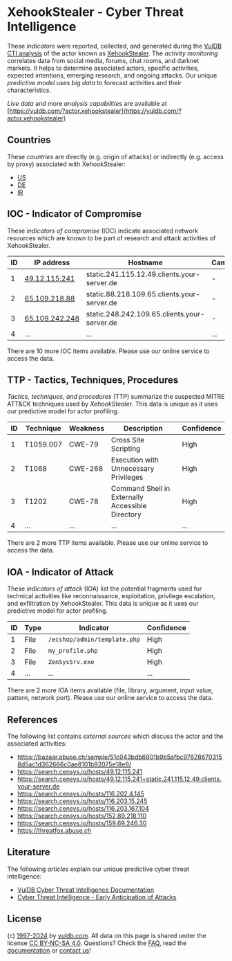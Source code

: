 # XehookStealer - Cyber Threat Intelligence

These _indicators_ were reported, collected, and generated during the [VulDB CTI analysis](https://vuldb.com/?kb.cti) of the actor known as [XehookStealer](https://vuldb.com/?actor.xehookstealer). The _activity monitoring_ correlates data from social media, forums, chat rooms, and darknet markets. It helps to determine associated actors, specific activities, expected intentions, emerging research, and ongoing attacks. Our unique _predictive model_ uses _big data_ to forecast activities and their characteristics.

_Live data_ and more _analysis capabilities_ are available at [https://vuldb.com/?actor.xehookstealer](https://vuldb.com/?actor.xehookstealer)

## Countries

These _countries_ are directly (e.g. origin of attacks) or indirectly (e.g. access by proxy) associated with XehookStealer:

* [US](https://vuldb.com/?country.us)
* [DE](https://vuldb.com/?country.de)
* [IR](https://vuldb.com/?country.ir)

## IOC - Indicator of Compromise

These _indicators of compromise_ (IOC) indicate associated network resources which are known to be part of research and attack activities of XehookStealer.

ID | IP address | Hostname | Campaign | Confidence
-- | ---------- | -------- | -------- | ----------
1 | [49.12.115.241](https://vuldb.com/?ip.49.12.115.241) | static.241.115.12.49.clients.your-server.de | - | High
2 | [65.109.218.88](https://vuldb.com/?ip.65.109.218.88) | static.88.218.109.65.clients.your-server.de | - | High
3 | [65.109.242.248](https://vuldb.com/?ip.65.109.242.248) | static.248.242.109.65.clients.your-server.de | - | High
4 | ... | ... | ... | ...

There are 10 more IOC items available. Please use our online service to access the data.

## TTP - Tactics, Techniques, Procedures

_Tactics, techniques, and procedures_ (TTP) summarize the suspected MITRE ATT&CK techniques used by _XehookStealer_. This data is unique as it uses our predictive model for actor profiling.

ID | Technique | Weakness | Description | Confidence
-- | --------- | -------- | ----------- | ----------
1 | T1059.007 | CWE-79 | Cross Site Scripting | High
2 | T1068 | CWE-268 | Execution with Unnecessary Privileges | High
3 | T1202 | CWE-78 | Command Shell in Externally Accessible Directory | High
4 | ... | ... | ... | ...

There are 2 more TTP items available. Please use our online service to access the data.

## IOA - Indicator of Attack

These _indicators of attack_ (IOA) list the potential fragments used for technical activities like reconnaissance, exploitation, privilege escalation, and exfiltration by XehookStealer. This data is unique as it uses our predictive model for actor profiling.

ID | Type | Indicator | Confidence
-- | ---- | --------- | ----------
1 | File | `/ecshop/admin/template.php` | High
2 | File | `my_profile.php` | High
3 | File | `ZenSysSrv.exe` | High
4 | ... | ... | ...

There are 2 more IOA items available (file, library, argument, input value, pattern, network port). Please use our online service to access the data.

## References

The following list contains _external sources_ which discuss the actor and the associated activities:

* https://bazaar.abuse.ch/sample/51c043bdb6901b9b5afbc976286703158d5ac1d362666c0ae8101b92075e18e9/
* https://search.censys.io/hosts/49.12.115.241
* https://search.censys.io/hosts/49.12.115.241+static.241.115.12.49.clients.your-server.de
* https://search.censys.io/hosts/116.202.4.145
* https://search.censys.io/hosts/116.203.15.245
* https://search.censys.io/hosts/116.203.167.104
* https://search.censys.io/hosts/152.89.218.110
* https://search.censys.io/hosts/159.69.246.30
* https://threatfox.abuse.ch

## Literature

The following _articles_ explain our unique predictive cyber threat intelligence:

* [VulDB Cyber Threat Intelligence Documentation](https://vuldb.com/?kb.cti)
* [Cyber Threat Intelligence - Early Anticipation of Attacks](https://www.scip.ch/en/?labs.20201022)

## License

(c) [1997-2024](https://vuldb.com/?kb.changelog) by [vuldb.com](https://vuldb.com/?kb.about). All data on this page is shared under the license [CC BY-NC-SA 4.0](https://creativecommons.org/licenses/by-nc-sa/4.0/). Questions? Check the [FAQ](https://vuldb.com/?kb.faq), read the [documentation](https://vuldb.com/?kb) or [contact us](https://vuldb.com/?contact)!
